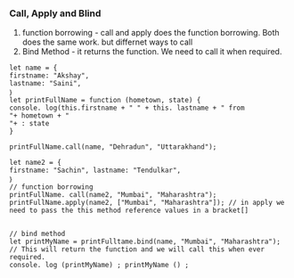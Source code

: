 ### Call, Apply and Blind

1. function borrowing - call and apply does the function borrowing. Both does the same work. but differnet ways to call
2. Bind Method - it returns the function. We need to call it when required.

```
let name = {
firstname: "Akshay",
lastname: "Saini",
｝
let printFullName = function (hometown, state) {
console. log(this.firstname + " " + this. lastname + " from
"+ hometown + "
"+ : state
}

printFullName.call(name, "Dehradun", "Uttarakhand");

let name2 = {
firstname: "Sachin", lastname: "Tendulkar",
｝
// function borrowing
printFullName. call(name2, "Mumbai", "Maharashtra");
printFullName.apply(name2, ["Mumbai", "Maharashtra"]); // in apply we need to pass the this method reference values in a bracket[]


// bind method
let printMyName = printFulltame.bind(name, "Mumbai", "Maharashtra"); // This will return the function and we will call this when ever required.
console. log (printMyName) ; printMyName () ;
```
